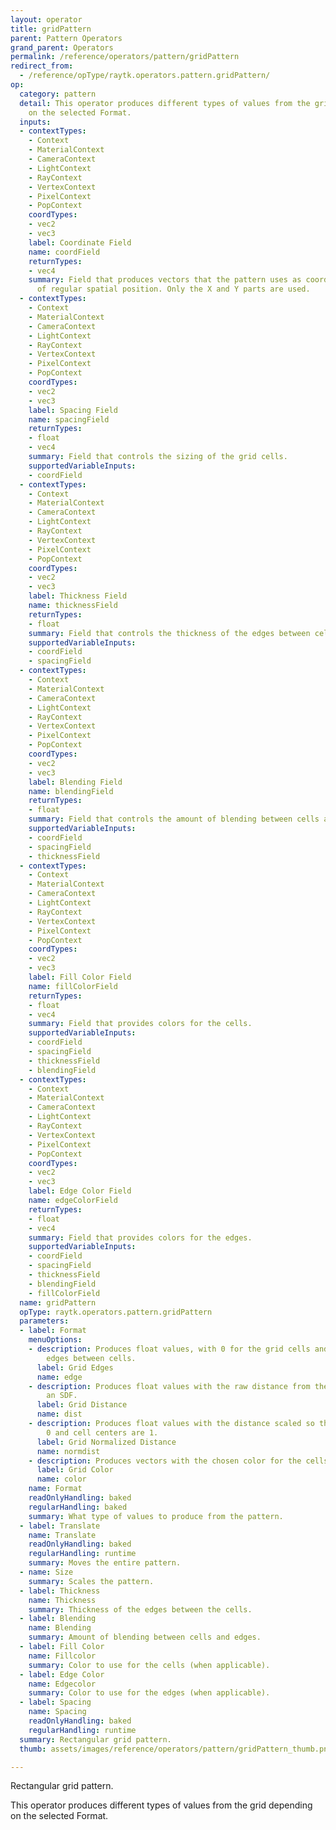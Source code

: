 ```yaml
---
layout: operator
title: gridPattern
parent: Pattern Operators
grand_parent: Operators
permalink: /reference/operators/pattern/gridPattern
redirect_from:
  - /reference/opType/raytk.operators.pattern.gridPattern/
op:
  category: pattern
  detail: This operator produces different types of values from the grid depending
    on the selected Format.
  inputs:
  - contextTypes:
    - Context
    - MaterialContext
    - CameraContext
    - LightContext
    - RayContext
    - VertexContext
    - PixelContext
    - PopContext
    coordTypes:
    - vec2
    - vec3
    label: Coordinate Field
    name: coordField
    returnTypes:
    - vec4
    summary: Field that produces vectors that the pattern uses as coordinates instead
      of regular spatial position. Only the X and Y parts are used.
  - contextTypes:
    - Context
    - MaterialContext
    - CameraContext
    - LightContext
    - RayContext
    - VertexContext
    - PixelContext
    - PopContext
    coordTypes:
    - vec2
    - vec3
    label: Spacing Field
    name: spacingField
    returnTypes:
    - float
    - vec4
    summary: Field that controls the sizing of the grid cells.
    supportedVariableInputs:
    - coordField
  - contextTypes:
    - Context
    - MaterialContext
    - CameraContext
    - LightContext
    - RayContext
    - VertexContext
    - PixelContext
    - PopContext
    coordTypes:
    - vec2
    - vec3
    label: Thickness Field
    name: thicknessField
    returnTypes:
    - float
    summary: Field that controls the thickness of the edges between cells.
    supportedVariableInputs:
    - coordField
    - spacingField
  - contextTypes:
    - Context
    - MaterialContext
    - CameraContext
    - LightContext
    - RayContext
    - VertexContext
    - PixelContext
    - PopContext
    coordTypes:
    - vec2
    - vec3
    label: Blending Field
    name: blendingField
    returnTypes:
    - float
    summary: Field that controls the amount of blending between cells and edges.
    supportedVariableInputs:
    - coordField
    - spacingField
    - thicknessField
  - contextTypes:
    - Context
    - MaterialContext
    - CameraContext
    - LightContext
    - RayContext
    - VertexContext
    - PixelContext
    - PopContext
    coordTypes:
    - vec2
    - vec3
    label: Fill Color Field
    name: fillColorField
    returnTypes:
    - float
    - vec4
    summary: Field that provides colors for the cells.
    supportedVariableInputs:
    - coordField
    - spacingField
    - thicknessField
    - blendingField
  - contextTypes:
    - Context
    - MaterialContext
    - CameraContext
    - LightContext
    - RayContext
    - VertexContext
    - PixelContext
    - PopContext
    coordTypes:
    - vec2
    - vec3
    label: Edge Color Field
    name: edgeColorField
    returnTypes:
    - float
    - vec4
    summary: Field that provides colors for the edges.
    supportedVariableInputs:
    - coordField
    - spacingField
    - thicknessField
    - blendingField
    - fillColorField
  name: gridPattern
  opType: raytk.operators.pattern.gridPattern
  parameters:
  - label: Format
    menuOptions:
    - description: Produces float values, with 0 for the grid cells and 1 for the
        edges between cells.
      label: Grid Edges
      name: edge
    - description: Produces float values with the raw distance from the edge, like
        an SDF.
      label: Grid Distance
      name: dist
    - description: Produces float values with the distance scaled so that edges are
        0 and cell centers are 1.
      label: Grid Normalized Distance
      name: normdist
    - description: Produces vectors with the chosen color for the cells and the edges.
      label: Grid Color
      name: color
    name: Format
    readOnlyHandling: baked
    regularHandling: baked
    summary: What type of values to produce from the pattern.
  - label: Translate
    name: Translate
    readOnlyHandling: baked
    regularHandling: runtime
    summary: Moves the entire pattern.
  - name: Size
    summary: Scales the pattern.
  - label: Thickness
    name: Thickness
    summary: Thickness of the edges between the cells.
  - label: Blending
    name: Blending
    summary: Amount of blending between cells and edges.
  - label: Fill Color
    name: Fillcolor
    summary: Color to use for the cells (when applicable).
  - label: Edge Color
    name: Edgecolor
    summary: Color to use for the edges (when applicable).
  - label: Spacing
    name: Spacing
    readOnlyHandling: baked
    regularHandling: runtime
  summary: Rectangular grid pattern.
  thumb: assets/images/reference/operators/pattern/gridPattern_thumb.png

---
```



Rectangular grid pattern.

This operator produces different types of values from the grid depending on the selected Format.